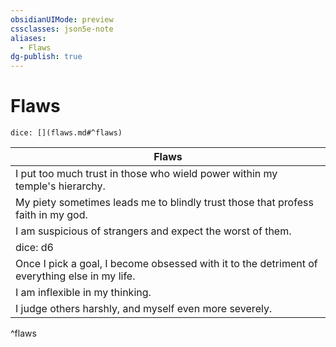 ```yaml
---
obsidianUIMode: preview
cssclasses: json5e-note
aliases:
  - Flaws
dg-publish: true
---
```

# Flaws

`dice: [](flaws.md#^flaws)`

| Flaws |
|-------|
| I put too much trust in those who wield power within my temple's hierarchy. |
| My piety sometimes leads me to blindly trust those that profess faith in my god. |
| I am suspicious of strangers and expect the worst of them. |
| dice: d6 | Flaw |
| Once I pick a goal, I become obsessed with it to the detriment of everything else in my life. |
| I am inflexible in my thinking. |
| I judge others harshly, and myself even more severely. |
^flaws